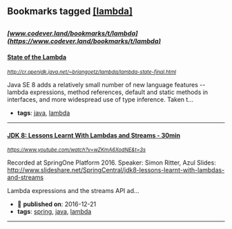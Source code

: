 ## Bookmarks tagged [[lambda]](https://www.codever.land/search?q=[lambda])

_<sup><sup>[www.codever.land/bookmarks/t/lambda](https://www.codever.land/bookmarks/t/lambda)</sup></sup>_
---
#### [State of the Lambda](http://cr.openjdk.java.net/~briangoetz/lambda/lambda-state-final.html)
_<sup>http://cr.openjdk.java.net/~briangoetz/lambda/lambda-state-final.html</sup>_

Java SE 8 adds a relatively small number of new language features -- lambda expressions, method references, default and static methods in interfaces, and more widespread use of type inference. Taken t...
* **tags**: [java](../tagged/java.md), [lambda](../tagged/lambda.md)
---
#### [JDK 8: Lessons Learnt With Lambdas and Streams - 30min](https://www.youtube.com/watch?v=wZKmA6XodNE&t=3s)
_<sup>https://www.youtube.com/watch?v=wZKmA6XodNE&t=3s</sup>_

Recorded at SpringOne Platform 2016.
Speaker: Simon Ritter, Azul
Slides: http://www.slideshare.net/SpringCentral/jdk8-lessons-learnt-with-lambdas-and-streams

Lambda expressions and the streams API ad...
* :calendar: **published on**: 2016-12-21
* **tags**: [spring](../tagged/spring.md), [java](../tagged/java.md), [lambda](../tagged/lambda.md)
---
